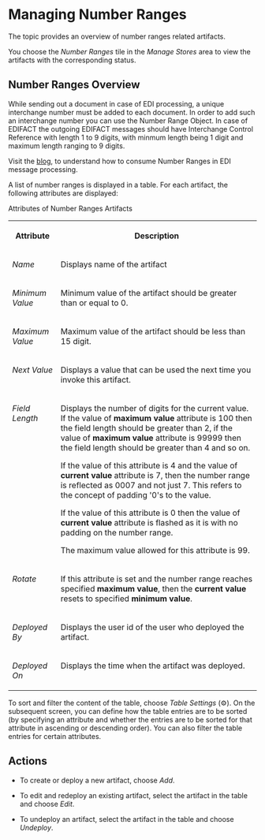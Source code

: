 <!-- loiob6e17fa17a70491da4a54216db298f84 -->

<link rel="stylesheet" type="text/css" href="../css/sap-icons.css"/>

# Managing Number Ranges

The topic provides an overview of number ranges related artifacts.

You choose the *Number Ranges* tile in the *Manage Stores* area to view the artifacts with the corresponding status.



## Number Ranges Overview

While sending out a document in case of EDI processing, a unique interchange number must be added to each document. In order to add such an interchange number you can use the Number Range Object. In case of EDIFACT the outgoing EDIFACT messages should have Interchange Control Reference with length 1 to 9 digits, with minmum length being 1 digit and maximum length ranging to 9 digits.

Visit the [blog](https://blogs.sap.com/2018/06/26/cloud-integration-working-with-number-ranges/), to understand how to consume Number Ranges in EDI message processing.

A list of number ranges is displayed in a table. For each artifact, the following attributes are displayed:

<a name="loiob6e17fa17a70491da4a54216db298f84__table_xyk_ynt_hv"/>Attributes of Number Ranges Artifacts


<table>
<tr>
<th valign="top">

Attribute



</th>
<th valign="top">

Description



</th>
</tr>
<tr>
<td valign="top">

 *Name* 



</td>
<td valign="top">

Displays name of the artifact



</td>
</tr>
<tr>
<td valign="top">

 *Minimum Value* 



</td>
<td valign="top">

Minimum value of the artifact should be greater than or equal to 0.



</td>
</tr>
<tr>
<td valign="top">

 *Maximum Value* 



</td>
<td valign="top">

Maximum value of the artifact should be less than 15 digit.



</td>
</tr>
<tr>
<td valign="top">

 *Next Value* 



</td>
<td valign="top">

Displays a value that can be used the next time you invoke this artifact.



</td>
</tr>
<tr>
<td valign="top">

 *Field Length* 



</td>
<td valign="top">

Displays the number of digits for the current value. If the value of **maximum value** attribute is 100 then the field length should be greater than 2, if the value of **maximum value** attribute is 99999 then the field length should be greater than 4 and so on.

If the value of this attribute is 4 and the value of **current value** attribute is 7, then the number range is reflected as 0007 and not just 7. This refers to the concept of padding '0's to the value.

If the value of this attribute is 0 then the value of **current value** attribute is flashed as it is with no padding on the number range.

The maximum value allowed for this attribute is 99.



</td>
</tr>
<tr>
<td valign="top">

 *Rotate* 



</td>
<td valign="top">

If this attribute is set and the number range reaches specified **maximum value**, then the **current value** resets to specified **minimum value**.



</td>
</tr>
<tr>
<td valign="top">

 *Deployed By* 



</td>
<td valign="top">

Displays the user id of the user who deployed the artifact.



</td>
</tr>
<tr>
<td valign="top">

 *Deployed On* 



</td>
<td valign="top">

Displays the time when the artifact was deployed.



</td>
</tr>
</table>

To sort and filter the content of the table, choose *Table Settings* \(:gear:\). On the subsequent screen, you can define how the table entries are to be sorted \(by specifying an attribute and whether the entries are to be sorted for that attribute in ascending or descending order\). You can also filter the table entries for certain attributes.



## Actions

-   To create or deploy a new artifact, choose *Add*.

-   To edit and redeploy an existing artifact, select the artifact in the table and choose *Edit*.

-   To undeploy an artifact, select the artifact in the table and choose *Undeploy*.


